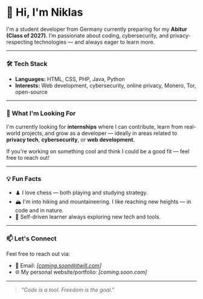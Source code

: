 # 👋 Hi, I'm Niklas

I'm a student developer from Germany currently preparing for my **Abitur (Class of 2027)**. I’m passionate about coding, cybersecurity, and privacy-respecting technologies — and always eager to learn more.

---

### 🛠️ Tech Stack
- **Languages:** HTML, CSS, PHP, Java, Python
- **Interests:** Web development, cybersecurity, online privacy, Monero, Tor, open-source

---

### 📌 What I'm Looking For
I'm currently looking for **internships** where I can contribute, learn from real-world projects, and grow as a developer — ideally in areas related to **privacy tech**, **cybersecurity**, or **web development**.

If you're working on something cool and think I could be a good fit — feel free to reach out!

---

### 💡 Fun Facts
- ♟️ I love chess — both playing and studying strategy.
- 🏔️ I'm into hiking and mountaineering. I like reaching new heights — in code and in nature.
- 🧠 Self-driven learner always exploring new tech and tools.

---

### 📫 Let's Connect
Feel free to reach out via:
- 📧 Email: *[coming.soon@itwill.com]*
- 🌐 My personal website/portfolio: *[coming.soon.com]*

---

> *"Code is a tool. Freedom is the goal."*
